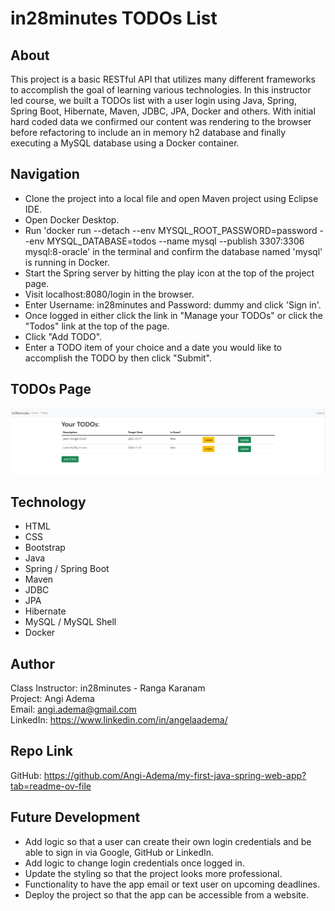 # in28minutes TODOs List

## About

This project is a basic RESTful API that utilizes many different frameworks to accomplish the goal of learning various technologies. In this instructor led course, we built a TODOs list with a user login using Java, 
Spring, Spring Boot, Hibernate, Maven, JDBC, JPA, Docker and others. With initial hard coded data we confirmed our content was rendering to the browser before refactoring to include an in memory h2 database and
finally executing a MySQL database using a Docker container.

## Navigation

- Clone the project into a local file and open Maven project using Eclipse IDE.
- Open Docker Desktop.
- Run 'docker run --detach --env MYSQL_ROOT_PASSWORD=password --env MYSQL_DATABASE=todos --name mysql --publish 3307:3306 mysql:8-oracle' in the terminal and confirm the database named 'mysql' is running in Docker.
- Start the Spring server by hitting the play icon at the top of the project page.
- Visit localhost:8080/login in the browser.
- Enter Username: in28minutes and Password: dummy and click 'Sign in'.
- Once logged in either click the link in "Manage your TODOs" or click the "Todos" link at the top of the page. 
- Click "Add TODO".
- Enter a TODO item of your choice and a date you would like to accomplish the TODO by then click "Submit".

## TODOs Page

![TODOs-page-screenshot](./images/TodosScreenShot.png)

## Technology

- HTML
- CSS
- Bootstrap
- Java
- Spring / Spring Boot
- Maven
- JDBC
- JPA
- Hibernate
- MySQL / MySQL Shell
- Docker

## Author

Class Instructor: in28minutes - Ranga Karanam  
Project: Angi Adema  
Email: angi.adema@gmail.com  
LinkedIn: https://www.linkedin.com/in/angelaadema/

## Repo Link

GitHub: https://github.com/Angi-Adema/my-first-java-spring-web-app?tab=readme-ov-file

## Future Development

- Add logic so that a user can create their own login credentials and be able to sign in via Google, GitHub or LinkedIn.
- Add logic to change login credentials once logged in.
- Update the styling so that the project looks more professional.
- Functionality to have the app email or text user on upcoming deadlines.
- Deploy the project so that the app can be accessible from a website.